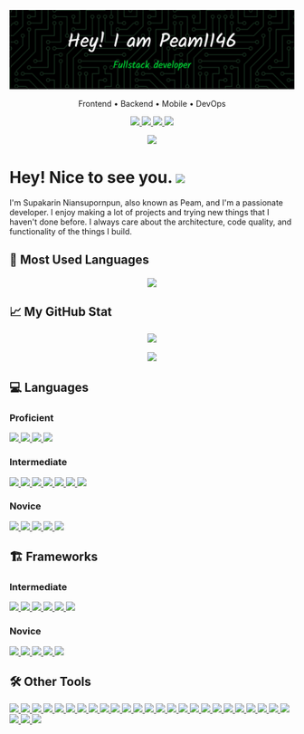 <p align="center"><a href="https://github.com/peam1146"><img  alt="Hello, I'm Peam1146" src="./assets/imgs/github-header-image.png" /></a></p>

<p align="center"> Frontend • Backend • Mobile • DevOps</p>

<p align="center">
<a href="https://github.com/peam1146" target="_blank">
    <img src="https://img.shields.io/badge/GitHub-100000?style=for-the-badge&logo=github&logoColor=white">
  </a>
  <a href="https://www.linkedin.com/in/supakarin/" target="_blank">
    <img src="https://img.shields.io/badge/LinkedIn-0077B5?style=for-the-badge&logo=linkedin&logoColor=white">
  </a>
  <a href = "mailto: supakarin.sn@gmail.com" target="_blank">
    <img src="https://img.shields.io/badge/Gmail-D14836?style=for-the-badge&logo=gmail&logoColor=white">
  </a>
  <a href="https://www.instagram.com/peam1146" target="_blank">
    <img src="https://img.shields.io/badge/Instagram-EA0C5F?style=for-the-badge&logo=instagram&logoColor=white">
  </a>
</p>

<p align="center"> 
    <a href ="https://user-badge.committers.top/thailand_private/peam1146" target="_blank">
        <img src="https://user-badge.committers.top/thailand_private/peam1146.svg">
    </a>
</p>

<p align="center"><h1> Hey! Nice to see you. <img src="https://emojis.slackmojis.com/emojis/images/1531849430/4246/blob-sunglasses.gif?153
1849430" width="30"/></h1></p>


I'm Supakarin Niansupornpun, also known as Peam, and I'm a passionate developer. I enjoy making a lot of projects and trying new things that I haven't done before. I always care about the architecture, code quality, and functionality of the things I build.

## 🎉 Most Used Languages

<p align="center">
    <a href="https://github.com/anuraghazra/github-readme-stats" target="_blank">
        <img align="center" src="https://github-readme-stats.vercel.app/api/top-langs/?username=peam1146&layout=compact&theme=tokyonight&hide_border=true&hide=c,html,SCSS,CSS,java,starlark&exclude_repo=lunarvim-config&count_private=true" />
    </a>
</p>

## 📈 My GitHub Stat

<p align="center">
    <a href="https://github.com/DenverCoder1/github-readme-streak-stats" target="_blank">
        <img src="https://github-readme-streak-stats.herokuapp.com/?user=peam1146&theme=tokyonight">
    </a>
</p>

<p align="center">
    <a href="https://github.com/anuraghazra/github-readme-stats" target="_blank">
        <img src="https://github-readme-stats.vercel.app/api?username=peam1146&theme=tokyonight">
    </a>
</p>

## 💻 Languages

### Proficient

<a href="https://go.dev" target="_blank">
    <img src="https://img.shields.io/badge/Go-00ADD8?style=for-the-badge&logo=go&logoColor=white">
</a>

<a href="https://www.typescriptlang.org/" target="_blank">
    <img src="https://img.shields.io/badge/TypeScript-007ACC?style=for-the-badge&logo=typescript&logoColor=white">
</a>

<a href="">
    <img src="https://img.shields.io/badge/JavaScript-323330?style=for-the-badge&logo=javascript&logoColor=F7DF1E">
</a>

<a href="https://dart.dev" target="_blank">
    <img src="https://img.shields.io/badge/Dart-0175C2?style=for-the-badge&logo=dart&logoColor=white">
</a>

### Intermediate

<a href="https://rust-lang.org">
    <img src="https://img.shields.io/badge/Rust-ee5b1e?style=for-the-badge&logo=rust&logoColor=white">
</a>

<a href="">
    <img src="https://img.shields.io/badge/C-00599C?style=for-the-badge&logo=c&logoColor=white">
</a>

<a href="">
    <img src="https://img.shields.io/badge/C-00599C?style=for-the-badge&logo=c&logoColor=white">
</a>

<a href="https://www.python.org/" target="_blank">
    <img src="https://img.shields.io/badge/Python-FFD43B?style=for-the-badge&logo=python&logoColor=blue">
</a>

<a href="">
    <img src="https://img.shields.io/badge/HTML5-E34F26?style=for-the-badge&logo=html5&logoColor=white">
</a>

<a href="" >
    <img src="https://img.shields.io/badge/CSS3-1572B6?style=for-the-badge&logo=css3&logoColor=white">
</a>

<a href="https://java.com" target="_blank">
    <img src="https://img.shields.io/badge/java-%23ED8B00.svg?style=for-the-badge&logo=java&logoColor=white">
</a>

### Novice


<a href="https://rust-lang.org" target="_blank">
    <img src="https://img.shields.io/badge/Rust-black?style=for-the-badge&logo=rust&logoColor=#E57324">
</a>

<a href="https://ruby-lang.org" target="_blank">
    <img src="https://img.shields.io/badge/Ruby-CC342D?style=for-the-badge&logo=ruby&logoColor=white">
</a>

<a href="https://www.swift.com" target="_blank">
    <img src="https://img.shields.io/badge/Swift-FA7343?style=for-the-badge&logo=swift&logoColor=white">
</a>

<a href="https://kotlinlang.org" target="_blank">
    <img src="https://img.shields.io/badge/Kotlin-0095D5?&style=for-the-badge&logo=kotlin&logoColor=white">
</a>

<a href="https://www.markdownguide.org/" target="_blank">
    <img src="https://img.shields.io/badge/Markdown-000000?style=for-the-badge&logo=markdown&logoColor=white">
</a>

## 🏗️ Frameworks

### Intermediate

<a href="https://flutter.dev" target="_blank">
    <img src="https://img.shields.io/badge/Flutter-02569B?style=for-the-badge&logo=flutter&logoColor=white">
</a>

<a href="https://reactnative.dev" target="_blank">
    <img src="https://img.shields.io/badge/React_Native-20232A?style=for-the-badge&logo=react&logoColor=61DAFB">
</a>

<a href="https://nextjs.org" target="_blank">
    <img src="https://img.shields.io/badge/next.js-000000?style=for-the-badge&logo=nextdotjs&logoColor=white">
</a>

<a href="https://reactjs.org" target="_blank">
    <img src="https://img.shields.io/badge/React-20232A?style=for-the-badge&logo=react&logoColor=61DAFB">
</a>

<a href="https://nestjs.com" target="_blank">
    <img src="https://img.shields.io/badge/nestjs-E0234E?style=for-the-badge&logo=nestjs&logoColor=white">
</a>

<a href="https://expressjs.com" target="_blank">
    <img src="https://img.shields.io/badge/Express.js-000000?style=for-the-badge&logo=express&logoColor=white">
</a>

### Novice

<a href="https://revealjs.com/" target="_blank">
    <img src="https://img.shields.io/badge/reveal.js-F2E142?style=for-the-badge&logo=reveal.js&logoColor=000">
</a>

<a href="https://socket.io/" target="_blank">
    <img src="https://img.shields.io/badge/Socket.io-010101?&style=for-the-badge&logo=Socket.io&logoColor=white">
</a>

<a href="https://svelte.dev" target="_blank">
    <img src="https://img.shields.io/badge/Svelte-4A4A55?style=for-the-badge&logo=svelte&logoColor=FF3E00">
</a>

<a href="https://swagger.io" target="_blank">
    <img src="https://img.shields.io/badge/Swagger-85EA2D?style=for-the-badge&logo=Swagger&logoColor=white">
</a>

<a href="https://ionicframework.com/" target="_blank">
    <img src="https://img.shields.io/badge/Ionic-3880FF?style=for-the-badge&logo=ionic&logoColor=white">
</a>

## 🛠 Other Tools

<a href="https://pages.github.com/" target="_blank">
    <img src="https://img.shields.io/badge/GitHub%20Pages-222222?style=for-the-badge&logo=GitHub%20Pages&logoColor=white">
</a>

<a href="https://docker.com" target="_blank">
    <img src="https://img.shields.io/badge/Docker-2CA5E0?style=for-the-badge&logo=docker&logoColor=white">
</a>

<a href="https://kubernetes.io/" target="_blank">
    <img src="https://img.shields.io/badge/kubernetes-326ce5.svg?&style=for-the-badge&logo=kubernetes&logoColor=white">
</a>

<a href="https://www.mysql.com/" target="_blank">
    <img src="https://img.shields.io/badge/MySQL-005C84?style=for-the-badge&logo=mysql&logoColor=white">
</a>

<a href="https://www.mongodb.com/" target="_blank">
    <img src="https://img.shields.io/badge/MongoDB-4EA94B?style=for-the-badge&logo=mongodb&logoColor=white">
</a>

<a href="https://www.postgresql.org/" target="_blank">
    <img src="https://img.shields.io/badge/PostgreSQL-316192?style=for-the-badge&logo=postgresql&logoColor=white">
</a>

<a href="https://redis.io" target="_blank">
    <img src="https://img.shields.io/badge/redis-%23DD0031.svg?&style=for-the-badge&logo=redis&logoColor=white">
</a>

<a href="https://aws.amazon.com/" target="_blank">
    <img src="https://img.shields.io/badge/Amazon_AWS-FF9900?style=for-the-badge&logo=amazonaws&logoColor=white">
</a>

<a href="https://www.cloudflare.com/" target="_blank">
    <img src="https://img.shields.io/badge/Cloudflare-F38020?style=for-the-badge&logo=Cloudflare&logoColor=white">
</a>

<a href="https://digitalocean.com" target="_blank">
    <img src="https://img.shields.io/badge/Digital_Ocean-0080FF?style=for-the-badge&logo=DigitalOcean&logoColor=white">
</a>

<a href="https://github.com/features/actions" target="_blank">
    <img src="https://img.shields.io/badge/GitHub_Actions-2088FF?style=for-the-badge&logo=github-actions&logoColor=white">
</a>

<a href="https://cloud.google.com/" target="_blank">
    <img src="https://img.shields.io/badge/Google_Cloud-4285F4?style=for-the-badge&logo=google-cloud&logoColor=white">
</a>

<a href="https://azure.microsoft.com" target="_blank">
    <img src="https://img.shields.io/badge/microsoft%20azure-0089D6?style=for-the-badge&logo=microsoft-azure&logoColor=white">
</a>

<a href="https://netlify.com" target="_blank">
    <img src="https://img.shields.io/badge/Netlify-00C7B7?style=for-the-badge&logo=netlify&logoColor=white">
</a>

<a href="https://go.dev" target="_blank">
    <img src="https://img.shields.io/badge/Railway-131415?style=for-the-badge&logo=railway&logoColor=white">
</a>

<a href="https://railway.app" target="_blank">
    <img src="https://img.shields.io/badge/Terjaform-7B42BC?style=for-the-badge&logo=terraform&logoColor=white">
</a>

<a href="https://prisma.io" target="_blank">
    <img src="https://img.shields.io/badge/Prisma-3982CE?style=for-the-badge&logo=Prisma&logoColor=white">
</a>

<a href="https://vercel.com" target="_blank">
    <img src="https://img.shields.io/badge/Vercel-000000?style=for-the-badge&logo=vercel&logoColor=white">
</a>

<a href="https://insomnia.rest/" target="_blank">
    <img src="https://img.shields.io/badge/Insomnia-5849be?style=for-the-badge&logo=Insomnia&logoColor=white">
</a>

<a href="https://jwt.io" target="_blank">
    <img src="https://img.shields.io/badge/JWT-000000?style=for-the-badge&logo=JSON%20web%20tokens&logoColor=white">
</a>

<a href="https://mui.com" target="_blank">
    <img src="https://img.shields.io/badge/Material%20UI-007FFF?style=for-the-badge&logo=mui&logoColor=white">
</a>

<a href="https://npmjs.com" target="_blank">
    <img src="https://img.shields.io/badge/npm-CB3837?style=for-the-badge&logo=npm&logoColor=white">
</a>

<a href="https://yarnpkg.com" target="_blank">
    <img src="https://img.shields.io/badge/Yarn-2C8EBB?style=for-the-badge&logo=yarn&logoColor=white">
</a>

<a href="https://git-scm.com" target="_blank">
    <img src="https://img.shields.io/badge/GIT-E44C30?style=for-the-badge&logo=git&logoColor=white">
</a>

<a href="https://iterm2.com" target="_blank">
    <img src="https://img.shields.io/badge/iTerm2-000000?style=for-the-badge&logo=iterm2&logoColor=white">
</a>

<a href="https://neovim.io" target="_blank">
    <img src="https://img.shields.io/badge/NeoVim-%2357A143.svg?&style=for-the-badge&logo=neovim&logoColor=white">
</a>

<a href="https://vim.org" target="_blank">
    <img src="https://img.shields.io/badge/VIM-%2311AB00.svg?&style=for-the-badge&logo=vim&logoColor=white">
</a>

<a href="https://code.visualstudio.com/" target="_blank">
    <img src="https://img.shields.io/badge/VSCode-0078D4?style=for-the-badge&logo=visual%20studio%20code&logoColor=white">
</a>
